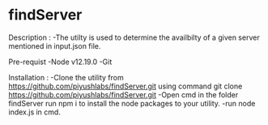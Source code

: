 # findServer

Description : 
-The utilty is used to  determine the availbilty of a given server mentioned in input.json file.

Pre-requist
-Node v12.19.0
-Git

Installation : 
-Clone the utility from https://github.com/piyushlabs/findServer.git using command git clone https://github.com/piyushlabs/findServer.git
-Open cmd in the folder findServer run npm i to install the node packages to your utility.
-run node index.js in cmd.